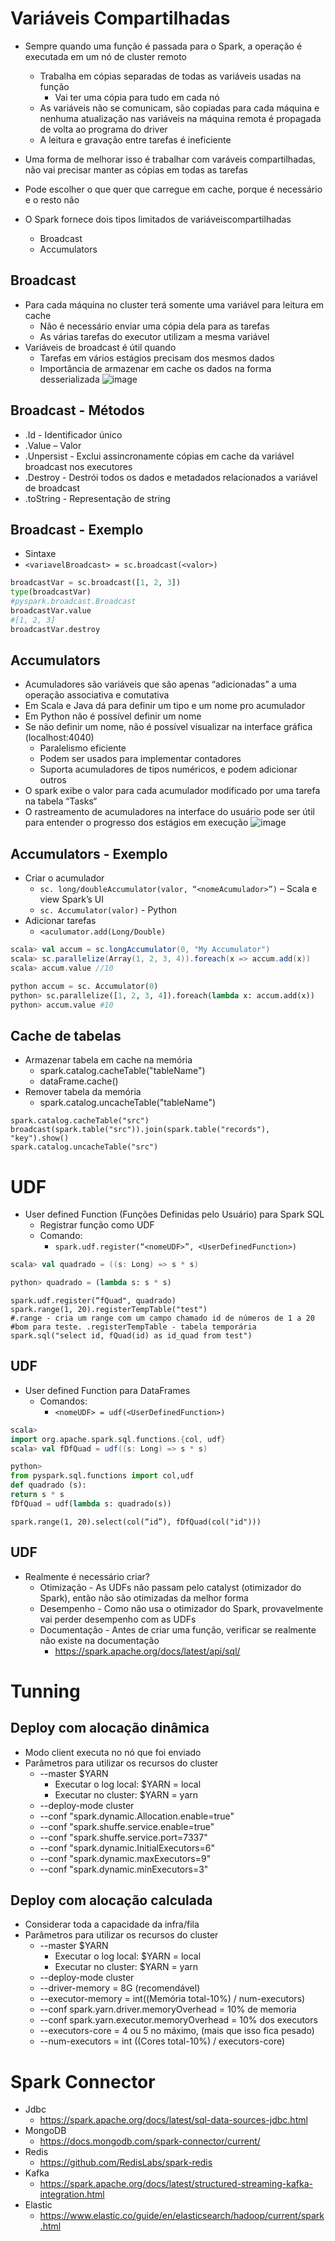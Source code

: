 # Variáveis Compartilhadas
- Sempre quando uma função é passada para o Spark, a operação é executada em um nó de cluster remoto
  - Trabalha em cópias separadas de todas as variáveis ​usadas na função
    - Vai ter uma cópia para tudo em cada nó
  - As variáveis não se comunicam, ​são copiadas para cada máquina e nenhuma atualização nas variáveis ​na máquina remota é propagada de volta ao programa do driver
  - A leitura e gravação entre tarefas é ineficiente
 
- Uma forma de melhorar isso é trabalhar com varáveis compartilhadas, não vai precisar manter as cópias em todas as tarefas
- Pode escolher o que quer que carregue em cache, porque é necessário e o resto não
- O Spark fornece dois tipos limitados de variáveis ​compartilhadas
  - Broadcast
  - Accumulators
 
## Broadcast
- Para cada máquina no cluster terá somente uma variável para leitura em cache
  - Não é necessário enviar uma cópia dela para as tarefas
  - As várias tarefas do executor utilizam a mesma variável
- Variáveis ​de broadcast é útil quando
  - Tarefas em vários estágios precisam dos mesmos dados
  - Importância de armazenar em cache os dados na forma desserializada
![image](https://github.com/Marinaafc/anotacoes-estudo/assets/107056644/6a5dde1d-6b41-4cee-b999-caa826671c6a)
 
## Broadcast - Métodos
- .Id - Identificador único
- .Value – Valor
- .Unpersist - Exclui assincronamente cópias em cache da variável broadcast nos executores
- .Destroy - Destrói todos os dados e metadados relacionados a variável de broadcast
- .toString - Representação de string

## Broadcast - Exemplo
- Sintaxe
- ```<variavelBroadcast> = sc.broadcast(<valor>)```
```python
broadcastVar = sc.broadcast([1, 2, 3])
type(broadcastVar)
#pyspark.broadcast.Broadcast
broadcastVar.value
#[1, 2, 3]
broadcastVar.destroy
```
## Accumulators
- Acumuladores são variáveis ​que são apenas “adicionadas” a uma operação associativa e comutativa
- Em Scala e Java dá para definir um tipo e um nome pro acumulador
- Em Python não é possível definir um nome
- Se não definir um nome, não é possível visualizar na interface gráfica (localhost:4040)
  - Paralelismo eficiente
  - Podem ser usados ​para implementar contadores
  - Suporta acumuladores de tipos numéricos, e podem adicionar outros
- O spark exibe o valor para cada acumulador modificado por uma tarefa na tabela “Tasks“
- O rastreamento de acumuladores na interface do usuário pode ser útil para entender o progresso dos estágios em execução
![image](https://github.com/Marinaafc/anotacoes-estudo/assets/107056644/c2978cf6-8aae-413a-aefe-11b468a537cd)

## Accumulators - Exemplo
- Criar o acumulador
  - ```sc. long/doubleAccumulator(valor, “<nomeAcumulador>”)``` – Scala e view Spark’s UI
  - ```sc. Accumulator(valor)``` - Python
- Adicionar tarefas
  - ```<aculumator.add(Long/Double)```
 
```scala
scala> val accum = sc.longAccumulator(0, "My Accumulator")
scala> sc.parallelize(Array(1, 2, 3, 4)).foreach(x => accum.add(x))
scala> accum.value //10
```
```python
python accum = sc. Accumulator(0)
python> sc.parallelize([1, 2, 3, 4]).foreach(lambda x: accum.add(x))
python> accum.value #10
```
## Cache de tabelas
- Armazenar tabela em cache na memória
  - spark.catalog.cacheTable("tableName")
  - dataFrame.cache()
- Remover tabela da memória
  - spark.catalog.uncacheTable("tableName")
```
spark.catalog.cacheTable("src")
broadcast(spark.table("src")).join(spark.table("records"), "key").show()
spark.catalog.uncacheTable("src")
```
# UDF
- User defined Function (Funções Definidas pelo Usuário) para Spark SQL
  - Registrar função como UDF
  - Comando:
    - ```spark.udf.register(“<nomeUDF>”, <UserDefinedFunction>)```
   
```scala
scala> val quadrado = ((s: Long) => s * s)
```
```python
python> quadrado = (lambda s: s * s)
```
```
spark.udf.register(“fQuad", quadrado)
spark.range(1, 20).registerTempTable("test")
#.range - cria um range com um campo chamado id de números de 1 a 20
#bom para teste. .registerTempTable - tabela temporária
spark.sql("select id, fQuad(id) as id_quad from test")
```
## UDF
- User defined Function para DataFrames
  - Comandos:
    - ```<nomeUDF> = udf(<UserDefinedFunction>)```
```scala
scala> 
import org.apache.spark.sql.functions.{col, udf}
scala> val fDfQuad = udf((s: Long) => s * s)
```
```python
python> 
from pyspark.sql.functions import col,udf
def quadrado (s):
return s * s
fDfQuad = udf(lambda s: quadrado(s))
```
```
spark.range(1, 20).select(col(“id”), fDfQuad(col("id")))
```
## UDF
- Realmente é necessário criar?
  - Otimização - As UDFs não passam pelo catalyst (otimizador do Spark), então não são otimizadas da melhor forma
  - Desempenho - Como não usa o otimizador do Spark, provavelmente vai perder desempenho com as UDFs
  - Documentação - Antes de criar uma função, verificar se realmente não existe na documentação
    - https://spark.apache.org/docs/latest/api/sql/ 
# Tunning
## Deploy com alocação dinâmica
- Modo client executa no nó que foi enviado
- Parâmetros para utilizar os recursos do cluster
  - --master $YARN
    - Executar o log local: $YARN = local
    - Executar no cluster: $YARN = yarn
  - --deploy-mode cluster
  - --conf "spark.dynamic.Allocation.enable=true"
  - --conf "spark.shuffe.service.enable=true"
  - --conf "spark.shuffe.service.port=7337"
  - --conf "spark.dynamic.InitialExecutors=6"
  - --conf "spark.dynamic.maxExecutors=9"
  - --conf "spark.dynamic.minExecutors=3"
## Deploy com alocação calculada
- Considerar toda a capacidade da infra/fila
- Parâmetros para utilizar os recursos do cluster
  - --master $YARN
    - Executar o log local: $YARN = local
    - Executar no cluster: $YARN = yarn
  - --deploy-mode cluster
  - --driver-memory = 8G (recomendável)
  - --executor-memory = int((Memória total-10%) / num-executors)
  - --conf spark.yarn.driver.memoryOverhead = 10% de memoria
  - --conf spark.yarn.executor.memoryOverhead = 10% dos executors
  - --executors-core = 4 ou 5 no máximo, (mais que isso fica pesado)
  - --num-executors = int ((Cores total-10%) / executors-core)
# Spark Connector
- Jdbc
  - https://spark.apache.org/docs/latest/sql-data-sources-jdbc.html
- MongoDB
  - https://docs.mongodb.com/spark-connector/current/
- Redis
  - https://github.com/RedisLabs/spark-redis
- Kafka
  - https://spark.apache.org/docs/latest/structured-streaming-kafka-integration.html
- Elastic
  - https://www.elastic.co/guide/en/elasticsearch/hadoop/current/spark.html
